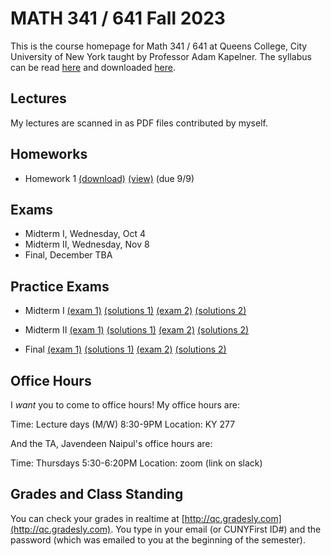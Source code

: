 # MATH 341 / 641 Fall 2023

This is the course homepage for Math 341 / 641 at Queens College, City University of New York taught by Professor Adam Kapelner. The syllabus can be read [here](https://github.com/kapelner/QC_MATH_341_Fall_2023/blob/master/syllabus/syllabus.pdf) and downloaded [here](https://raw.githubusercontent.com/kapelner/QC_MATH_341_Fall_2023/master/syllabus/syllabus.pdf).

## Lectures

My lectures are scanned in as PDF files contributed by myself.

<!--
* Lecture 23 [(Prof)](https://github.com/kapelner/QC_MATH_341_Fall_2023/blob/master/lectures/lec23kap.pdf)
* Lecture 22 [(Prof)](https://github.com/kapelner/QC_MATH_341_Fall_2023/blob/master/lectures/lec22kap.pdf)
* Lecture 21 [(Prof)](https://github.com/kapelner/QC_MATH_341_Fall_2023/blob/master/lectures/lec21kap.pdf)
* Lecture 20 [(Prof)](https://github.com/kapelner/QC_MATH_341_Fall_2023/blob/master/lectures/lec20kap.pdf)
* Lecture 19 [(Prof)](https://github.com/kapelner/QC_MATH_341_Fall_2023/blob/master/lectures/lec19kap.pdf)
* Lecture 18 [(Prof)](https://github.com/kapelner/QC_MATH_341_Fall_2023/blob/master/lectures/lec18kap.pdf)
* Lecture 17 [(Prof)](https://github.com/kapelner/QC_MATH_341_Fall_2023/blob/master/lectures/lec17kap.pdf)
* Lecture 16 [(Prof)](https://github.com/kapelner/QC_MATH_341_Fall_2023/blob/master/lectures/lec16kap.pdf)
* Lecture 15 [(Prof)](https://github.com/kapelner/QC_MATH_341_Fall_2023/blob/master/lectures/lec15kap.pdf)
* Lecture 14 [(Prof)](https://github.com/kapelner/QC_MATH_341_Fall_2023/blob/master/lectures/lec14kap.pdf)
* Lecture 13 [(Prof)](https://github.com/kapelner/QC_MATH_341_Fall_2023/blob/master/lectures/lec13kap.pdf)
* Lecture 12 [(Prof)](https://github.com/kapelner/QC_MATH_341_Fall_2023/blob/master/lectures/lec12kap.pdf)
* Lecture 11 [(Prof)](https://github.com/kapelner/QC_MATH_341_Fall_2023/blob/master/lectures/lec11kap.pdf)
* Lecture 10 [(Prof)](https://github.com/kapelner/QC_MATH_341_Fall_2023/blob/master/lectures/lec10kap.pdf)
* Lecture 9 [(Prof)](https://github.com/kapelner/QC_MATH_341_Fall_2023/blob/master/lectures/lec09kap.pdf)
* Lecture 8 [(Prof)](https://github.com/kapelner/QC_MATH_341_Fall_2023/blob/master/lectures/lec08kap.pdf)
* Lecture 7 [(Prof)](https://github.com/kapelner/QC_MATH_341_Fall_2023/blob/master/lectures/lec07kap.pdf)
* Lecture 6 [(Prof)](https://github.com/kapelner/QC_MATH_341_Fall_2023/blob/master/lectures/lec06kap.pdf)
* Lecture 5 [(Prof)](https://github.com/kapelner/QC_MATH_341_Fall_2023/blob/master/lectures/lec05kap.pdf)
* Lecture 4 [(Prof)](https://github.com/kapelner/QC_MATH_341_Fall_2023/blob/master/lectures/lec04kap.pdf)
* Lecture 3 [(Prof)](https://github.com/kapelner/QC_MATH_341_Fall_2023/blob/master/lectures/lec03kap.pdf)
* Lecture 2 [(Prof)](https://github.com/kapelner/QC_MATH_341_Fall_2023/blob/master/lectures/lec02kap.pdf)
* Lecture 1 [(Prof)](https://github.com/kapelner/QC_MATH_341_Fall_2023/blob/master/lectures/lec01kap.pdf)
-->

## Homeworks

<!--
* Homework 9 [(download)](https://github.com/kapelner/QC_MATH_341_Fall_2023/blob/master/homeworks/hw09/hw09.pdf?raw=true) [(view)](https://github.com/kapelner/QC_MATH_341_Fall_2023/blob/master/homeworks/hw09/hw09.pdf) (due 12/12)
* Homework 8 [(download)](https://github.com/kapelner/QC_MATH_341_Fall_2023/blob/master/homeworks/hw08/hw08.pdf?raw=true) [(view)](https://github.com/kapelner/QC_MATH_341_Fall_2023/blob/master/homeworks/hw08/hw08.pdf) (due 12/2)
* Homework 7 [(download)](https://github.com/kapelner/QC_MATH_341_Fall_2023/blob/master/homeworks/hw07/hw07.pdf?raw=true) [(view)](https://github.com/kapelner/QC_MATH_341_Fall_2023/blob/master/homeworks/hw07/hw07.pdf) (due 12/12)
* Homework 6 [(download)](https://github.com/kapelner/QC_MATH_341_Fall_2023/blob/master/homeworks/hw06/hw06.pdf?raw=true) [(view)](https://github.com/kapelner/QC_MATH_341_Fall_2023/blob/master/homeworks/hw06/hw06.pdf) (not formally due)
* Homework 5 [(download)](https://github.com/kapelner/QC_MATH_341_Fall_2023/blob/master/homeworks/hw05/hw05.pdf?raw=true) [(view)](https://github.com/kapelner/QC_MATH_341_Fall_2023/blob/master/homeworks/hw05/hw05.pdf) (due 12/1)
* Homework 4 [(download)](https://github.com/kapelner/QC_MATH_341_Fall_2023/blob/master/homeworks/hw04/hw04.pdf?raw=true) [(view)](https://github.com/kapelner/QC_MATH_341_Fall_2023/blob/master/homeworks/hw04/hw04.pdf) (due 11/14)
* Homework 3 [(download)](https://github.com/kapelner/QC_MATH_341_Fall_2023/blob/master/homeworks/hw03/hw03.pdf?raw=true) [(view)](https://github.com/kapelner/QC_MATH_341_Fall_2023/blob/master/homeworks/hw03/hw03.pdf) (due 10/30)
* Homework 2 [(download)](https://github.com/kapelner/QC_MATH_341_Fall_2023/blob/master/homeworks/hw02/hw02.pdf?raw=true) [(view)](https://github.com/kapelner/QC_MATH_341_Fall_2023/blob/master/homeworks/hw02/hw02.pdf) (due 9/30)-->
* Homework 1 [(download)](https://github.com/kapelner/QC_MATH_341_Fall_2023/blob/master/homeworks/hw01/hw01.pdf?raw=true) [(view)](https://github.com/kapelner/QC_MATH_341_Fall_2023/blob/master/homeworks/hw01/hw01.pdf) (due 9/9)


## Exams

* Midterm I, Wednesday, Oct 4
* Midterm II, Wednesday, Nov 8
* Final, December TBA

## Practice Exams

* Midterm I [(exam 1)](https://github.com/kapelner/QC_Math_369_Fall_2020/blob/master/exams/midterm1/midterm1.pdf) [(solutions 1)](https://github.com/kapelner/QC_Math_369_Fall_2020/blob/master/exams/midterm1/midterm1_solutions.pdf) [(exam 2)](https://github.com/kapelner/QC_Math_369_Fall_2021/blob/master/exams/midterm1/midterm1.pdf) [(solutions 2)](https://github.com/kapelner/QC_Math_369_Fall_2021/blob/master/exams/midterm1/midterm1_solutions.pdf)

* Midterm II [(exam 1)](https://github.com/kapelner/QC_Math_369_Fall_2020/blob/master/exams/midterm2/midterm2.pdf) [(solutions 1)](https://github.com/kapelner/QC_Math_369_Fall_2020/blob/master/exams/midterm2/midterm2_solutions.pdf) [(exam 2)](https://github.com/kapelner/QC_Math_369_Fall_2021/blob/master/exams/midterm2/midterm2.pdf) [(solutions 2)](https://github.com/kapelner/QC_Math_369_Fall_2021/blob/master/exams/midterm2/midterm2_solutions.pdf) 

* Final [(exam 1)](https://github.com/kapelner/QC_Math_369_Fall_2020/blob/master/exams/final/final.pdf) [(solutions 1)](https://github.com/kapelner/QC_Math_369_Fall_2020/blob/master/exams/final/final_solutions.pdf) [(exam 2)](https://github.com/kapelner/QC_Math_369_Fall_2021/blob/master/exams/final/final.pdf) [(solutions 2)](https://github.com/kapelner/QC_Math_369_Fall_2021/blob/master/exams/final/final_solutions.pdf)

## Office Hours

I *want* you to come to office hours! My office hours are:

Time: Lecture days (M/W) 8:30-9PM
Location: KY 277

And the TA, Javendeen Naipul's office hours are:

Time: Thursdays 5:30-6:20PM
Location: zoom (link on slack)


## Grades and Class Standing

You can check your grades in realtime at [http://qc.gradesly.com](http://qc.gradesly.com). You type in your email (or CUNYFirst ID#) and the password (which was emailed to you at the beginning of the semester).
